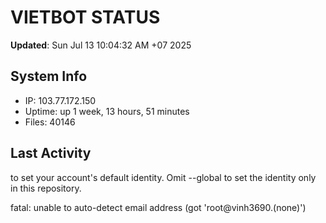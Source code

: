 # VIETBOT STATUS
**Updated**: Sun Jul 13 10:04:32 AM +07 2025

## System Info
- IP: 103.77.172.150
- Uptime: up 1 week, 13 hours, 51 minutes
- Files: 40146

## Last Activity

to set your account's default identity.
Omit --global to set the identity only in this repository.

fatal: unable to auto-detect email address (got 'root@vinh3690.(none)')

